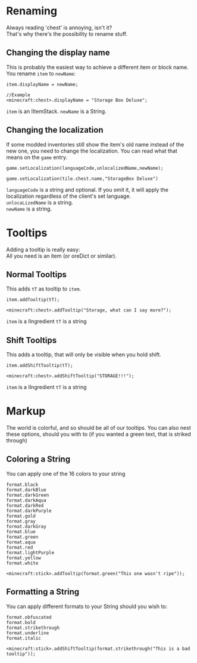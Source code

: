 # Renaming

Always reading 'chest' is annoying, isn't it?  
That's why there's the possibility to rename stuff.

## Changing the display name

This is probably the easiest way to achieve a different item or block name.
You rename `item` to `newName`:
```
item.displayName = newName;

//Example
<minecraft:chest>.displayName = "Storage Box Deluxe";
```
`item` is an IItemStack.
`newName` is a String.

## Changing the localization

If some modded inventories still show the item's old name instead of the new one, you need to change the localization.
You can read what that means on the `game` entry.
```
game.setLocalization(languageCode,unlocalizedName,newName);

game.setLocalization(tile.chest.name,"StorageBox Deluxe")
```
`languageCode` is a string and optional. If you omit it, it will apply the localization regardless of the client's set language.  
`unlocaLizedName` is a string.  
`newName` is a string.


# Tooltips

Adding a tooltip is really easy:  
All you need is an item (or oreDict or similar).

## Normal Tooltips
This adds `tT` as tooltip to `item`.
```
item.addTooltip(tT);

<minecraft:chest>.addTooltip("Storage, what can I say more?");
```
`item` is a IIngredient
`tT` is a string

## Shift Tooltips
This adds a tooltip, that will only be visible when you hold shift.
```
item.addShiftTooltip(tT);

<minecraft:chest>.addShiftTooltip("STORAGE!!!");
```
`item` is a IIngredient
`tT` is a string

# Markup
The world is colorful, and so should be all of our tooltips.
You can also nest these options, should you with to (if you wanted a green text, that is striked through)

## Coloring a String

You can apply one of the 16 colors to your string
```
format.black
format.darkBlue
format.darkGreen
format.darkAqua
format.darkRed
format.darkPurple
format.gold
format.gray
format.darkGray
format.blue
format.green
format.aqua
format.red
format.lightPurple
format.yellow
format.white
```

```
<minecraft:stick>.addTooltip(format.green("This one wasn't ripe"));
```

## Formatting a String
You can apply different formats to your String should you wish to:
```
format.obfuscated
format.bold
format.strikethrough
format.underline
format.italic
```

```
<minecraft:stick>.addShiftTooltip(format.strikethrough("This is a bad tooltip"));
```